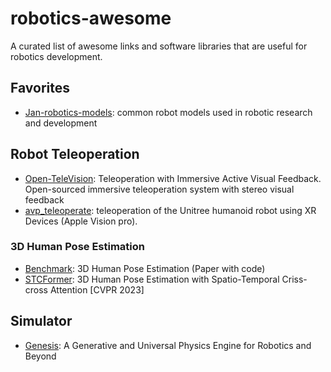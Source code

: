 # robotics-awesome
A curated list of awesome links and software libraries that are useful for robotics development.

## Favorites
- [Jan-robotics-models](https://github.com/janhq/robotics-models): common robot models used in robotic research and development

## Robot Teleoperation
- [Open-TeleVision](https://robot-tv.github.io/): Teleoperation with Immersive Active Visual Feedback. Open-sourced immersive teleoperation system with stereo visual feedback
- [avp_teleoperate](https://github.com/unitreerobotics/avp_teleoperate): teleoperation of the Unitree humanoid robot using XR Devices (Apple Vision pro).

### 3D Human Pose Estimation
- [Benchmark](https://paperswithcode.com/sota/3d-human-pose-estimation-on-human36m): 3D Human Pose Estimation (Paper with code)
- [STCFormer](https://github.com/zhenhuat/STCFormer): 3D Human Pose Estimation with Spatio-Temporal Criss-cross Attention [CVPR 2023]

## Simulator
- [Genesis](https://genesis-embodied-ai.github.io/): A Generative and Universal Physics Engine for Robotics and Beyond

